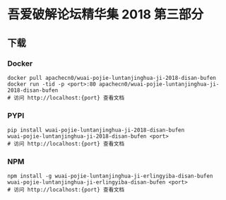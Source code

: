 # 吾爱破解论坛精华集 2018 第三部分

## 下载

### Docker

```
docker pull apachecn0/wuai-pojie-luntanjinghua-ji-2018-disan-bufen
docker run -tid -p <port>:80 apachecn0/wuai-pojie-luntanjinghua-ji-2018-disan-bufen
# 访问 http://localhost:{port} 查看文档
```

### PYPI

```
pip install wuai-pojie-luntanjinghua-ji-2018-disan-bufen
wuai-pojie-luntanjinghua-ji-2018-disan-bufen <port>
# 访问 http://localhost:{port} 查看文档
```

### NPM

```
npm install -g wuai-pojie-luntanjinghua-ji-erlingyiba-disan-bufen
wuai-pojie-luntanjinghua-ji-erlingyiba-disan-bufen <port>
# 访问 http://localhost:{port} 查看文档
```